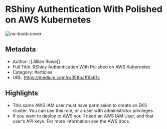 # RShiny Authentication With Polished on AWS Kubernetes

![rw-book-cover](https://readwise-assets.s3.amazonaws.com/static/images/article2.74d541386bbf.png)

## Metadata
- Author: [[Jillian Rowe]]
- Full Title: RShiny Authentication With Polished on AWS Kubernetes
- Category: #articles
- URL: https://medium.com/p/358baff9a61c

## Highlights
- This same AWS IAM user must have permission to create an EKS cluster. You can use this role, or a user with administrator privileges.
- If you want to deploy to AWS you’ll need an AWS IAM User, and that user’s API keys. For more information see the AWS docs.
